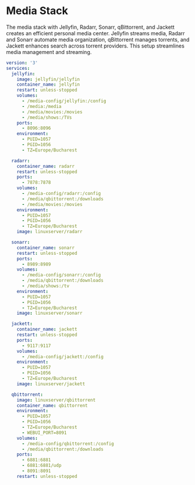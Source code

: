 # Media Stack

The media stack with Jellyfin, Radarr, Sonarr, qBittorrent, and Jackett creates an efficient personal media center. Jellyfin streams media, Radarr and Sonarr automate media organization, qBittorrent manages torrents, and Jackett enhances search across torrent providers. This setup streamlines media management and streaming.

``` yaml linenums="1"
version: '3'
services:
  jellyfin:
    image: jellyfin/jellyfin
    container_name: jellyfin
    restart: unless-stopped
    volumes:
      - /media-config/jellyfin:/config
      - /media:/media
      - /media/movies:/movies
      - /media/shows:/TVs
    ports:
      - 8096:8096
    environment:
      - PUID=1057
      - PGID=1056
      - TZ=Europe/Bucharest

  radarr:
    container_name: radarr
    restart: unless-stopped
    ports:
      - 7878:7878
    volumes:
      - /media-config/radarr:/config
      - /media/qbittorrent:/downloads
      - /media/movies:/movies
    environment:
      - PUID=1057
      - PGID=1056
      - TZ=Europe/Bucharest
    image: linuxserver/radarr

  sonarr:
    container_name: sonarr
    restart: unless-stopped
    ports:
      - 8989:8989
    volumes:
      - /media-config/sonarr:/config
      - /media/qbittorrent:/downloads
      - /media/shows:/tv
    environment:
      - PUID=1057
      - PGID=1056
      - TZ=Europe/Bucharest
    image: linuxserver/sonarr

  jackett:
    container_name: jackett
    restart: unless-stopped
    ports:
      - 9117:9117
    volumes:
      - /media-config/jackett:/config
    environment:
      - PUID=1057
      - PGID=1056
      - TZ=Europe/Bucharest
    image: linuxserver/jackett

  qbittorrent:
    image: linuxserver/qbittorrent
    container_name: qbittorrent
    environment:
      - PUID=1057
      - PGID=1056
      - TZ=Europe/Bucharest
      - WEBUI_PORT=8091
    volumes:
      - /media-config/qbittorrent:/config
      - /media/qbittorrent:/downloads
    ports:
      - 6881:6881
      - 6881:6881/udp
      - 8091:8091
    restart: unless-stopped
```
